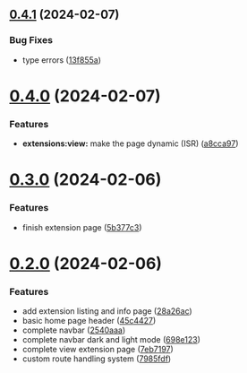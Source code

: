 ## [0.4.1](https://github.com/onesoft-sudo/sudobot-extensions-web/compare/v0.4.0...v0.4.1) (2024-02-07)


### Bug Fixes

* type errors ([13f855a](https://github.com/onesoft-sudo/sudobot-extensions-web/commit/13f855a6d954b43b8f1ad0574c6da8f9822d4bd6))



# [0.4.0](https://github.com/onesoft-sudo/sudobot-extensions-web/compare/v0.3.0...v0.4.0) (2024-02-07)


### Features

* **extensions:view:** make the page dynamic (ISR) ([a8cca97](https://github.com/onesoft-sudo/sudobot-extensions-web/commit/a8cca9762a2d9a0d942d18e39ad0d63ab21787f5))



# [0.3.0](https://github.com/onesoft-sudo/sudobot-extensions-web/compare/v0.2.0...v0.3.0) (2024-02-06)


### Features

* finish extension page ([5b377c3](https://github.com/onesoft-sudo/sudobot-extensions-web/commit/5b377c35ac0b4cf189d5942cb0a700654fcb3cde))



# [0.2.0](https://github.com/onesoft-sudo/sudobot-extensions-web/compare/45c4427012f9cd0e4ad1835651b1749cc53a3f6a...v0.2.0) (2024-02-06)


### Features

* add extension listing and info page ([28a26ac](https://github.com/onesoft-sudo/sudobot-extensions-web/commit/28a26ac6064c88723f45d07eaa1b249eb13ca66d))
* basic home page header ([45c4427](https://github.com/onesoft-sudo/sudobot-extensions-web/commit/45c4427012f9cd0e4ad1835651b1749cc53a3f6a))
* complete navbar ([2540aaa](https://github.com/onesoft-sudo/sudobot-extensions-web/commit/2540aaa23f5747938d2f9d774b4f9be38a082b36))
* complete navbar dark and light mode ([698e123](https://github.com/onesoft-sudo/sudobot-extensions-web/commit/698e123ddbdc4960c10eff638f41683a6b43a366))
* complete view extension page ([7eb7197](https://github.com/onesoft-sudo/sudobot-extensions-web/commit/7eb7197615be2478c08179a5fa12574fbb2b7a4a))
* custom route handling system ([7985fdf](https://github.com/onesoft-sudo/sudobot-extensions-web/commit/7985fdf70eea917ee14d3a92413f02010e7b05ee))



